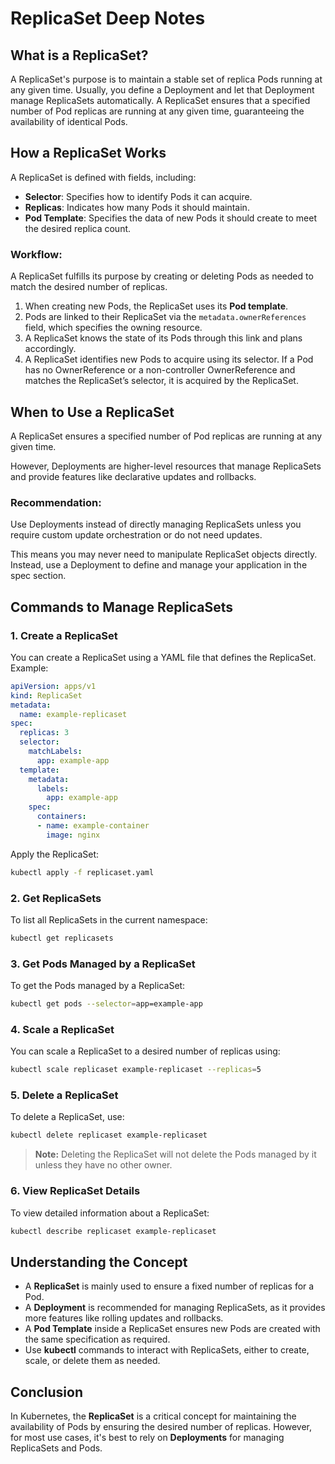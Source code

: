 
# ReplicaSet Deep Notes

## What is a ReplicaSet?

A ReplicaSet's purpose is to maintain a stable set of replica Pods running at any given time. Usually, you define a Deployment and let that Deployment manage ReplicaSets automatically. A ReplicaSet ensures that a specified number of Pod replicas are running at any given time, guaranteeing the availability of identical Pods.

## How a ReplicaSet Works

A ReplicaSet is defined with fields, including:

- **Selector**: Specifies how to identify Pods it can acquire.
- **Replicas**: Indicates how many Pods it should maintain.
- **Pod Template**: Specifies the data of new Pods it should create to meet the desired replica count.

### Workflow:

A ReplicaSet fulfills its purpose by creating or deleting Pods as needed to match the desired number of replicas.

1. When creating new Pods, the ReplicaSet uses its **Pod template**.
2. Pods are linked to their ReplicaSet via the `metadata.ownerReferences` field, which specifies the owning resource.
3. A ReplicaSet knows the state of its Pods through this link and plans accordingly.
4. A ReplicaSet identifies new Pods to acquire using its selector. If a Pod has no OwnerReference or a non-controller OwnerReference and matches the ReplicaSet’s selector, it is acquired by the ReplicaSet.

## When to Use a ReplicaSet

A ReplicaSet ensures a specified number of Pod replicas are running at any given time. 

However, Deployments are higher-level resources that manage ReplicaSets and provide features like declarative updates and rollbacks.

### Recommendation:
Use Deployments instead of directly managing ReplicaSets unless you require custom update orchestration or do not need updates.

This means you may never need to manipulate ReplicaSet objects directly. Instead, use a Deployment to define and manage your application in the spec section.

## Commands to Manage ReplicaSets

### 1. **Create a ReplicaSet**

You can create a ReplicaSet using a YAML file that defines the ReplicaSet. Example:

```yaml
apiVersion: apps/v1
kind: ReplicaSet
metadata:
  name: example-replicaset
spec:
  replicas: 3
  selector:
    matchLabels:
      app: example-app
  template:
    metadata:
      labels:
        app: example-app
    spec:
      containers:
      - name: example-container
        image: nginx
```

Apply the ReplicaSet:

```bash
kubectl apply -f replicaset.yaml
```

### 2. **Get ReplicaSets**

To list all ReplicaSets in the current namespace:

```bash
kubectl get replicasets
```

### 3. **Get Pods Managed by a ReplicaSet**

To get the Pods managed by a ReplicaSet:

```bash
kubectl get pods --selector=app=example-app
```

### 4. **Scale a ReplicaSet**

You can scale a ReplicaSet to a desired number of replicas using:

```bash
kubectl scale replicaset example-replicaset --replicas=5
```

### 5. **Delete a ReplicaSet**

To delete a ReplicaSet, use:

```bash
kubectl delete replicaset example-replicaset
```

> **Note:** Deleting the ReplicaSet will not delete the Pods managed by it unless they have no other owner.

### 6. **View ReplicaSet Details**

To view detailed information about a ReplicaSet:

```bash
kubectl describe replicaset example-replicaset
```

## Understanding the Concept

- A **ReplicaSet** is mainly used to ensure a fixed number of replicas for a Pod.
- A **Deployment** is recommended for managing ReplicaSets, as it provides more features like rolling updates and rollbacks.
- A **Pod Template** inside a ReplicaSet ensures new Pods are created with the same specification as required.
- Use **kubectl** commands to interact with ReplicaSets, either to create, scale, or delete them as needed.

## Conclusion

In Kubernetes, the **ReplicaSet** is a critical concept for maintaining the availability of Pods by ensuring the desired number of replicas. However, for most use cases, it's best to rely on **Deployments** for managing ReplicaSets and Pods.

